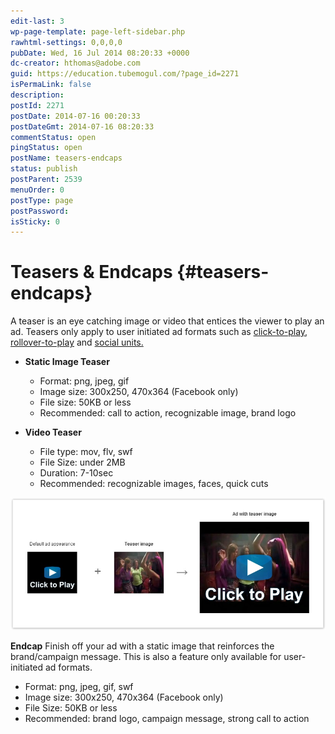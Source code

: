 ```yaml
---
edit-last: 3
wp-page-template: page-left-sidebar.php
rawhtml-settings: 0,0,0,0
pubDate: Wed, 16 Jul 2014 08:20:33 +0000
dc-creator: hthomas@adobe.com
guid: https://education.tubemogul.com/?page_id=2271
isPermaLink: false
description: 
postId: 2271
postDate: 2014-07-16 00:20:33
postDateGmt: 2014-07-16 08:20:33
commentStatus: open
pingStatus: open
postName: teasers-endcaps
status: publish
postParent: 2539
menuOrder: 0
postType: page
postPassword: 
isSticky: 0
---
```


# Teasers & Endcaps {#teasers-endcaps}

A teaser is an eye catching image or video that entices the viewer to play an ad. Teasers only apply to user initiated ad formats such as   [click-to-play](../../../../user-guide/planning/ad-formats/in-display/click-to-play.md), [rollover-to-play](../../../../user-guide/planning/ad-formats/in-display/rollover-to-play.md) and [social units.](../../../../user-guide/planning/ad-formats/social.md)

* **Static Image Teaser**

    * Format: png, jpeg, gif
    * Image size: 300x250, 470x364 (Facebook only)
    * File size: 50KB or less
    * Recommended: call to action, recognizable image, brand logo

* **Video Teaser**

    * File type: mov, flv, swf
    * File Size: under 2MB
    * Duration: 7-10sec
    * Recommended: recognizable images, faces, quick cuts

[ ![image2013-3-25 10-33-26](assets/image2013-3-25-10-33-26.jpeg)](assets/image2013-3-25-10-33-26.jpeg)   

**Endcap**
Finish off your ad with a static image that reinforces the brand/campaign message. This is also a feature only available for user-initiated ad formats.

* Format: png, jpeg, gif, swf
* Image size: 300x250, 470x364 (Facebook only)
* File Size: 50KB or less
* Recommended: brand logo, campaign message, strong call to action

